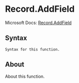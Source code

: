 ---
---

# Record.AddField

Microsoft Docs: [Record.AddField](https://docs.microsoft.com/en-us/powerquery-m/record-addfield)

## Syntax

```powerquery-m
Syntax for this function.
```

## About

About this function.

